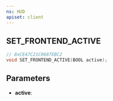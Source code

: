 ```yaml
---
ns: HUD
apiset: client
---
```

## SET_FRONTEND_ACTIVE

```c
// 0xCE47C21C0687EBC2
void SET_FRONTEND_ACTIVE(BOOL active);
```


## Parameters
* **active**:




